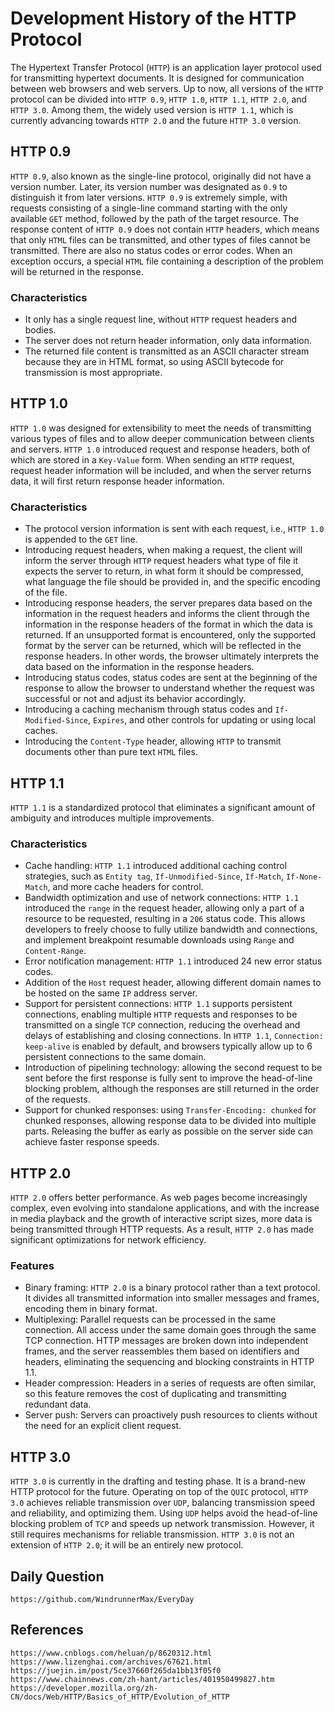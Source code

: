 # Development History of the HTTP Protocol
The Hypertext Transfer Protocol (`HTTP`) is an application layer protocol used for transmitting hypertext documents. It is designed for communication between web browsers and web servers. Up to now, all versions of the `HTTP` protocol can be divided into `HTTP 0.9`, `HTTP 1.0`, `HTTP 1.1`, `HTTP 2.0`, and `HTTP 3.0`. Among them, the widely used version is `HTTP 1.1`, which is currently advancing towards `HTTP 2.0` and the future `HTTP 3.0` version.

## HTTP 0.9
`HTTP 0.9`, also known as the single-line protocol, originally did not have a version number. Later, its version number was designated as `0.9` to distinguish it from later versions. `HTTP 0.9` is extremely simple, with requests consisting of a single-line command starting with the only available `GET` method, followed by the path of the target resource. The response content of `HTTP 0.9` does not contain `HTTP` headers, which means that only `HTML` files can be transmitted, and other types of files cannot be transmitted. There are also no status codes or error codes. When an exception occurs, a special `HTML` file containing a description of the problem will be returned in the response.

### Characteristics
* It only has a single request line, without `HTTP` request headers and bodies.
* The server does not return header information, only data information.
* The returned file content is transmitted as an ASCII character stream because they are in HTML format, so using ASCII bytecode for transmission is most appropriate.

## HTTP 1.0
`HTTP 1.0` was designed for extensibility to meet the needs of transmitting various types of files and to allow deeper communication between clients and servers. `HTTP 1.0` introduced request and response headers, both of which are stored in a `Key-Value` form. When sending an `HTTP` request, request header information will be included, and when the server returns data, it will first return response header information.

### Characteristics
* The protocol version information is sent with each request, i.e., `HTTP 1.0` is appended to the `GET` line.
* Introducing request headers, when making a request, the client will inform the server through `HTTP` request headers what type of file it expects the server to return, in what form it should be compressed, what language the file should be provided in, and the specific encoding of the file.
* Introducing response headers, the server prepares data based on the information in the request headers and informs the client through the information in the response headers of the format in which the data is returned. If an unsupported format is encountered, only the supported format by the server can be returned, which will be reflected in the response headers. In other words, the browser ultimately interprets the data based on the information in the response headers.
* Introducing status codes, status codes are sent at the beginning of the response to allow the browser to understand whether the request was successful or not and adjust its behavior accordingly.
* Introducing a caching mechanism through status codes and `If-Modified-Since`, `Expires`, and other controls for updating or using local caches.
* Introducing the `Content-Type` header, allowing `HTTP` to transmit documents other than pure text `HTML` files.

## HTTP 1.1
`HTTP 1.1` is a standardized protocol that eliminates a significant amount of ambiguity and introduces multiple improvements.

### Characteristics
* Cache handling: `HTTP 1.1` introduced additional caching control strategies, such as `Entity tag`, `If-Unmodified-Since`, `If-Match`, `If-None-Match`, and more cache headers for control.
* Bandwidth optimization and use of network connections: `HTTP 1.1` introduced the `range` in the request header, allowing only a part of a resource to be requested, resulting in a `206` status code. This allows developers to freely choose to fully utilize bandwidth and connections, and implement breakpoint resumable downloads using `Range` and `Content-Range`.
* Error notification management: `HTTP 1.1` introduced 24 new error status codes.
* Addition of the `Host` request header, allowing different domain names to be hosted on the same `IP` address server.
* Support for persistent connections: `HTTP 1.1` supports persistent connections, enabling multiple `HTTP` requests and responses to be transmitted on a single `TCP` connection, reducing the overhead and delays of establishing and closing connections. In `HTTP 1.1`, `Connection: keep-alive` is enabled by default, and browsers typically allow up to 6 persistent connections to the same domain.
* Introduction of pipelining technology: allowing the second request to be sent before the first response is fully sent to improve the head-of-line blocking problem, although the responses are still returned in the order of the requests.
* Support for chunked responses: using `Transfer-Encoding: chunked` for chunked responses, allowing response data to be divided into multiple parts. Releasing the buffer as early as possible on the server side can achieve faster response speeds.

## HTTP 2.0
`HTTP 2.0` offers better performance. As web pages become increasingly complex, even evolving into standalone applications, and with the increase in media playback and the growth of interactive script sizes, more data is being transmitted through HTTP requests. As a result, `HTTP 2.0` has made significant optimizations for network efficiency.

### Features
* Binary framing: `HTTP 2.0` is a binary protocol rather than a text protocol. It divides all transmitted information into smaller messages and frames, encoding them in binary format.
* Multiplexing: Parallel requests can be processed in the same connection. All access under the same domain goes through the same TCP connection. HTTP messages are broken down into independent frames, and the server reassembles them based on identifiers and headers, eliminating the sequencing and blocking constraints in HTTP 1.1.
* Header compression: Headers in a series of requests are often similar, so this feature removes the cost of duplicating and transmitting redundant data.
* Server push: Servers can proactively push resources to clients without the need for an explicit client request.

## HTTP 3.0
`HTTP 3.0` is currently in the drafting and testing phase. It is a brand-new HTTP protocol for the future. Operating on top of the `QUIC` protocol, `HTTP 3.0` achieves reliable transmission over `UDP`, balancing transmission speed and reliability, and optimizing them. Using `UDP` helps avoid the head-of-line blocking problem of `TCP` and speeds up network transmission. However, it still requires mechanisms for reliable transmission. `HTTP 3.0` is not an extension of `HTTP 2.0`; it will be an entirely new protocol.

## Daily Question
```
https://github.com/WindrunnerMax/EveryDay
```

## References
```
https://www.cnblogs.com/heluan/p/8620312.html
https://www.lizenghai.com/archives/67621.html
https://juejin.im/post/5ce37660f265da1bb13f05f0
https://www.chainnews.com/zh-hant/articles/401950499827.htm
https://developer.mozilla.org/zh-CN/docs/Web/HTTP/Basics_of_HTTP/Evolution_of_HTTP
```